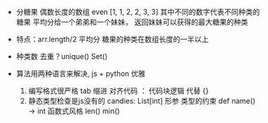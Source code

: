 - 分糖果
  偶数长度的数组 even [1, 1, 2, 2, 3, 3]
  其中不同的数字代表不同种类的糖果
  平均分给一个弟弟和一个妹妹， 返回妹妹可以获得的最大糖果的种类

- 特点：arr.length/2   平均分  糖果的种类在数组长度的一半以上
- 种类数 去重？unique() Set()


- 算法用两种语言来解决, js + python
  优雅
  1. 编写格式很严格  tab 缩进 对齐代码   ： 代码块逻辑 代替 {}
  2. 静态类型检查是js没有的 candies: List[int]  形参 类型的约束       def  name() -> int    函数式风格 len()  min()